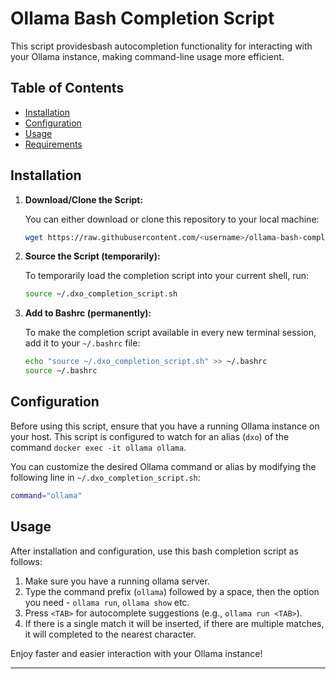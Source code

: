 # Ollama Bash Completion Script

This script providesbash autocompletion functionality for interacting with your Ollama instance, making command-line usage more efficient.

## Table of Contents

- [Installation](#installation)
- [Configuration](#configuration)
- [Usage](#usage)
- [Requirements](#requirements)

## Installation

1. **Download/Clone the Script:**

   You can either download or clone this repository to your local machine:

   ```bash
   wget https://raw.githubusercontent.com/<username>/ollama-bash-completion/master/dxo_completion_script.sh -O ~/.dxo_completion_script.sh
   ```


2. **Source the Script (temporarily):**

   To temporarily load the completion script into your current shell, run:

   ```bash
   source ~/.dxo_completion_script.sh
   ```

3. **Add to Bashrc (permanently):**

   To make the completion script available in every new terminal session, add it to your `~/.bashrc` file:

   ```bash
   echo "source ~/.dxo_completion_script.sh" >> ~/.bashrc
   source ~/.bashrc
   ```

## Configuration

Before using this script, ensure that you have a running Ollama instance on your host. This script is configured to watch for an alias (`dxo`) of the command `docker exec -it ollama ollama`.

You can customize the desired Ollama command or alias by modifying the following line in `~/.dxo_completion_script.sh`:

```bash
command="ollama"
```

## Usage

After installation and configuration, use this bash completion script as follows:

1. Make sure you have a running ollama server.
2. Type the command prefix (`ollama`) followed by a space, then the option you need - `ollama run`, `ollama show` etc.
3. Press `<TAB>` for autocomplete suggestions (e.g., `ollama run <TAB>`).
4. If there is a single match it will be inserted, if there are multiple matches, it will completed to the nearest character.

Enjoy faster and easier interaction with your Ollama instance!

---